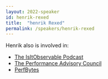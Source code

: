 ```yaml
---
layout: 2022-speaker
id: henrik-rexed
title:  "henrik Rexed"
permalink: /speakers/henrik-rexed
---
```


Henrik also is involved in:

- [The IsItObservable Podcast](https://isitobservable.io/)
- [The Performance Advisory Council](https://events.tricentis.com/pac/)
- [PerfBytes](https://www.perfbytes.com/)
